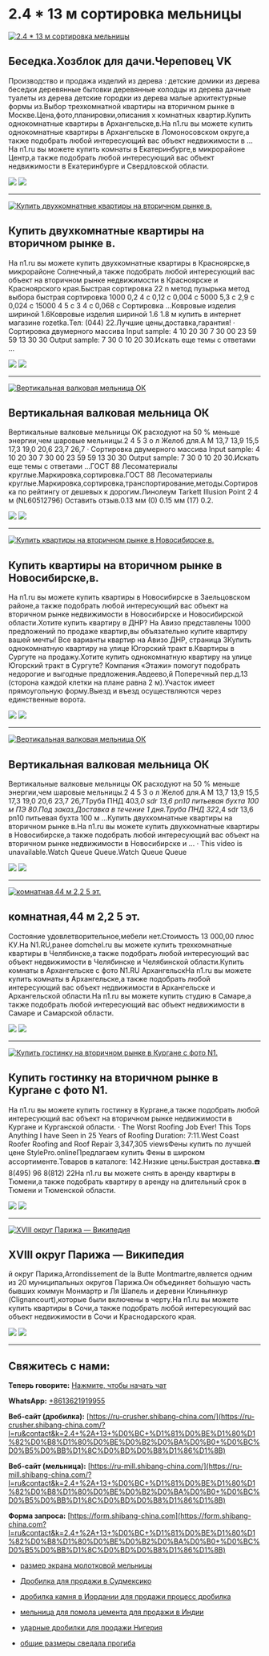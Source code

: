 # 2.4 * 13 м сортировка мельницы

<a href="https://swt.shibang-china.com/?l=ru&img&k=2.4+%2A+13+%D0%BC+%D1%81%D0%BE%D1%80%D1%82%D0%B8%D1%80%D0%BE%D0%B2%D0%BA%D0%B0+%D0%BC%D0%B5%D0%BB%D1%8C%D0%BD%D0%B8%D1%86%D1%8B" target="_blank">![2.4 * 13 м сортировка мельницы](http://static.shibang-china.com/all-800x300/1393.jpg)</a>

## Беседка.Хозблок для дачи.Череповец VK
Производство и продажа изделий из дерева : детские домики из дерева беседки деревянные бытовки деревянные колодцы из дерева дачные туалеты из дерева детские городки из дерева малые архитектурные формы из.Выбор трехкомнатной квартиры на вторичном рынке в Москве.Цена,фото,планировки,описания х комнатных квартир.Купить однокомнатные квартиры в Архангельске,в.На n1.ru вы можете купить однокомнатные квартиры в Архангельске в Ломоносовском округе,а также подобрать любой интересующий вас объект недвижимости в …На n1.ru вы можете купить комнаты в Екатеринбурге,в микрорайоне Центр,а также подобрать любой интересующий вас объект недвижимости в Екатеринбурге и Свердловской области.


<a href="https://whatsapp.shibangsoft.com/WhatsApp.php" target="_blank" title="WhatsApp">![](http://static.shibang-china.com/icon/whatsapp.png)</a> <a href="https://swt.shibang-china.com/?l=ru&icon&k=2.4+%2A+13+%D0%BC+%D1%81%D0%BE%D1%80%D1%82%D0%B8%D1%80%D0%BE%D0%B2%D0%BA%D0%B0+%D0%BC%D0%B5%D0%BB%D1%8C%D0%BD%D0%B8%D1%86%D1%8B" target="_blank">![](http://static.shibang-china.com/icon/chat-ru.png)</a>

---

<a href="https://swt.shibang-china.com/?l=ru&img&k=2.4+%2A+13+%D0%BC+%D1%81%D0%BE%D1%80%D1%82%D0%B8%D1%80%D0%BE%D0%B2%D0%BA%D0%B0+%D0%BC%D0%B5%D0%BB%D1%8C%D0%BD%D0%B8%D1%86%D1%8B" target="_blank">![Купить двухкомнатные квартиры на вторичном рынке в.](http://static.shibang-china.com/all-800x300/1273.jpg)</a>

## Купить двухкомнатные квартиры на вторичном рынке в.
На n1.ru вы можете купить двухкомнатные квартиры в Красноярске,в микрорайоне Солнечный,а также подобрать любой интересующий вас объект на вторичном рынке недвижимости в Красноярске и Красноярского края.Быстрая сортировка 22 n метод пузырька метод выбора быстрая сортировка 1000 0,2 4 с 0,12 с 0,004 с 5000 5,3 с 2,9 с 0,024 с 15000 4 5 с 3 4 с 0,068 с Сортировка …Ковровые изделия шириной 1.6Ковровые изделия шириной 1.6 1.8 м купить в интернет магазине rozetka.Тел: (044) 22.Лучшие цены,доставка,гарантия!&nbsp;&#0183;&#32;Сортировка двумерного массива Input sample: 4 10 20 30 7 30 00 23 59 59 13 30 30 Output sample: 7 30 0 10 20 30.Искать еще темы с ответами …


<a href="https://whatsapp.shibangsoft.com/WhatsApp.php" target="_blank" title="WhatsApp">![](http://static.shibang-china.com/icon/whatsapp.png)</a> <a href="https://swt.shibang-china.com/?l=ru&icon&k=2.4+%2A+13+%D0%BC+%D1%81%D0%BE%D1%80%D1%82%D0%B8%D1%80%D0%BE%D0%B2%D0%BA%D0%B0+%D0%BC%D0%B5%D0%BB%D1%8C%D0%BD%D0%B8%D1%86%D1%8B" target="_blank">![](http://static.shibang-china.com/icon/chat-ru.png)</a>

---

<a href="https://swt.shibang-china.com/?l=ru&img&k=2.4+%2A+13+%D0%BC+%D1%81%D0%BE%D1%80%D1%82%D0%B8%D1%80%D0%BE%D0%B2%D0%BA%D0%B0+%D0%BC%D0%B5%D0%BB%D1%8C%D0%BD%D0%B8%D1%86%D1%8B" target="_blank">![Вертикальная валковая мельница ОК](http://static.shibang-china.com/all-800x300/1404.jpg)</a>

## Вертикальная валковая мельница ОК
Вертикальные валковые мельницы ОК расходуют на 50 % меньше энергии,чем шаровые мельницы.2 4 5 3 о л Желоб для.А М 13,7 13,9 15,5 17,3 19,0 20,6 23,7 26,7&nbsp;&#0183;&#32;Сортировка двумерного массива Input sample: 4 10 20 30 7 30 00 23 59 59 13 30 30 Output sample: 7 30 0 10 20 30.Искать еще темы с ответами …ГОСТ 88 Лесоматериалы круглые.Маркировка,сортировка.ГОСТ 88 Лесоматериалы круглые.Маркировка,сортировка,транспортирование,методы.Сортировка по рейтингу от дешевых к дорогим.Линолеум Tarkett Illusion Point 2 4 м (NL60512796) Оставить отзыв.0.13 мм (0) 0.15 мм (17) 0.2.


<a href="https://whatsapp.shibangsoft.com/WhatsApp.php" target="_blank" title="WhatsApp">![](http://static.shibang-china.com/icon/whatsapp.png)</a> <a href="https://swt.shibang-china.com/?l=ru&icon&k=2.4+%2A+13+%D0%BC+%D1%81%D0%BE%D1%80%D1%82%D0%B8%D1%80%D0%BE%D0%B2%D0%BA%D0%B0+%D0%BC%D0%B5%D0%BB%D1%8C%D0%BD%D0%B8%D1%86%D1%8B" target="_blank">![](http://static.shibang-china.com/icon/chat-ru.png)</a>

---

<a href="https://swt.shibang-china.com/?l=ru&img&k=2.4+%2A+13+%D0%BC+%D1%81%D0%BE%D1%80%D1%82%D0%B8%D1%80%D0%BE%D0%B2%D0%BA%D0%B0+%D0%BC%D0%B5%D0%BB%D1%8C%D0%BD%D0%B8%D1%86%D1%8B" target="_blank">![Купить квартиры на вторичном рынке в Новосибирске,в.](http://static.shibang-china.com/all-800x300/1147.jpg)</a>

## Купить квартиры на вторичном рынке в Новосибирске,в.
На n1.ru вы можете купить квартиры в Новосибирске в Заельцовском районе,а также подобрать любой интересующий вас объект на вторичном рынке недвижимости в Новосибирске и Новосибирской области.Хотите купить квартиру в ДНР? На Авизо представлены 1000 предложений по продаже квартир,вы объязательно купите квартиру вашей мечты! Все варианты квартир на Авизо ДНР, страница 3Купить однокомнатную квартиру на улице Югорский тракт в.Квартиры в Сургуте на продажу.Хотите купить однокомнатную квартиру на улице Югорский тракт в Сургуте? Компания &#171;Этажи&#187; помогут подобрать недорогие и выгодные предложения.Авдеево,й Поперечный пер.д.13 (сторона каждой клетки на плане равна 2 м).Участок имеет прямоугольную форму.Выезд и въезд осуществляются через единственные ворота.


<a href="https://whatsapp.shibangsoft.com/WhatsApp.php" target="_blank" title="WhatsApp">![](http://static.shibang-china.com/icon/whatsapp.png)</a> <a href="https://swt.shibang-china.com/?l=ru&icon&k=2.4+%2A+13+%D0%BC+%D1%81%D0%BE%D1%80%D1%82%D0%B8%D1%80%D0%BE%D0%B2%D0%BA%D0%B0+%D0%BC%D0%B5%D0%BB%D1%8C%D0%BD%D0%B8%D1%86%D1%8B" target="_blank">![](http://static.shibang-china.com/icon/chat-ru.png)</a>

---

<a href="https://swt.shibang-china.com/?l=ru&img&k=2.4+%2A+13+%D0%BC+%D1%81%D0%BE%D1%80%D1%82%D0%B8%D1%80%D0%BE%D0%B2%D0%BA%D0%B0+%D0%BC%D0%B5%D0%BB%D1%8C%D0%BD%D0%B8%D1%86%D1%8B" target="_blank">![Вертикальная валковая мельница ОК](http://static.shibang-china.com/all-800x300/757.jpg)</a>

## Вертикальная валковая мельница ОК
Вертикальные валковые мельницы ОК расходуют на 50 % меньше энергии,чем шаровые мельницы.2 4 5 3 о л Желоб для.А М 13,7 13,9 15,5 17,3 19,0 20,6 23,7 26,7Труба ПНД 40*3,0 sdr 13,6 pn10 питьевая бухта 100 м ПЭ 80.Под заказ,Доставка в течение 1 дня.Труба ПНД 32*2,4 sdr 13,6 pn10 питьевая бухта 100 м …Купить двухкомнатные квартиры на вторичном рынке в.На n1.ru вы можете купить двухкомнатные квартиры в Новосибирске,а также подобрать любой интересующий вас объект на вторичном рынке недвижимости в Новосибирске и …&nbsp;&#0183;&#32;This video is unavailable.Watch Queue Queue.Watch Queue Queue


<a href="https://whatsapp.shibangsoft.com/WhatsApp.php" target="_blank" title="WhatsApp">![](http://static.shibang-china.com/icon/whatsapp.png)</a> <a href="https://swt.shibang-china.com/?l=ru&icon&k=2.4+%2A+13+%D0%BC+%D1%81%D0%BE%D1%80%D1%82%D0%B8%D1%80%D0%BE%D0%B2%D0%BA%D0%B0+%D0%BC%D0%B5%D0%BB%D1%8C%D0%BD%D0%B8%D1%86%D1%8B" target="_blank">![](http://static.shibang-china.com/icon/chat-ru.png)</a>

---

<a href="https://swt.shibang-china.com/?l=ru&img&k=2.4+%2A+13+%D0%BC+%D1%81%D0%BE%D1%80%D1%82%D0%B8%D1%80%D0%BE%D0%B2%D0%BA%D0%B0+%D0%BC%D0%B5%D0%BB%D1%8C%D0%BD%D0%B8%D1%86%D1%8B" target="_blank">![комнатная,44 м 2,2 5 эт.](http://static.shibang-china.com/all-800x300/403.jpg)</a>

## комнатная,44 м 2,2 5 эт.
Состояние удовлетворительное,мебели нет.Стоимость 13 000,00 плюс КУ.На N1.RU,ранее domchel.ru вы можете купить трехкомнатные квартиры в Челябинске,а также подобрать любой интересующий вас объект недвижимости в Челябинске и Челябинской области.Купить комнаты в Архангельске с фото N1.RU АрхангельскНа n1.ru вы можете купить комнаты в Архангельске,а также подобрать любой интересующий вас объект недвижимости в Архангельске и Архангельской области.На n1.ru вы можете купить студию в Самаре,а также подобрать любой интересующий вас объект недвижимости в Самаре и Самарской области.


<a href="https://whatsapp.shibangsoft.com/WhatsApp.php" target="_blank" title="WhatsApp">![](http://static.shibang-china.com/icon/whatsapp.png)</a> <a href="https://swt.shibang-china.com/?l=ru&icon&k=2.4+%2A+13+%D0%BC+%D1%81%D0%BE%D1%80%D1%82%D0%B8%D1%80%D0%BE%D0%B2%D0%BA%D0%B0+%D0%BC%D0%B5%D0%BB%D1%8C%D0%BD%D0%B8%D1%86%D1%8B" target="_blank">![](http://static.shibang-china.com/icon/chat-ru.png)</a>

---

<a href="https://swt.shibang-china.com/?l=ru&img&k=2.4+%2A+13+%D0%BC+%D1%81%D0%BE%D1%80%D1%82%D0%B8%D1%80%D0%BE%D0%B2%D0%BA%D0%B0+%D0%BC%D0%B5%D0%BB%D1%8C%D0%BD%D0%B8%D1%86%D1%8B" target="_blank">![Купить гостинку на вторичном рынке в Кургане с фото N1.](http://static.shibang-china.com/all-800x300/1247.jpg)</a>

## Купить гостинку на вторичном рынке в Кургане с фото N1.
На n1.ru вы можете купить гостинку в Кургане,а также подобрать любой интересующий вас объект на вторичном рынке недвижимости в Кургане и Курганской области.&nbsp;&#0183;&#32;The Worst Roofing Job Ever! This Tops Anything I have Seen in 25 Years of Roofing Duration: 7:11.West Coast Roofer Roofing and Roof Repair 3,347,305 viewsФены купить по лучшей цене StylePro.onlineПредлагаем купить Фены в широком ассортименте.Товаров в каталоге: 142.Низкие цены.Быстрая доставка.☎️ 8(495) 96 8(812) 22На n1.ru вы можете снять в аренду квартиры в Тюмени,а также подобрать квартиру в аренду на длительный срок в Тюмени и Тюменской области.


<a href="https://whatsapp.shibangsoft.com/WhatsApp.php" target="_blank" title="WhatsApp">![](http://static.shibang-china.com/icon/whatsapp.png)</a> <a href="https://swt.shibang-china.com/?l=ru&icon&k=2.4+%2A+13+%D0%BC+%D1%81%D0%BE%D1%80%D1%82%D0%B8%D1%80%D0%BE%D0%B2%D0%BA%D0%B0+%D0%BC%D0%B5%D0%BB%D1%8C%D0%BD%D0%B8%D1%86%D1%8B" target="_blank">![](http://static.shibang-china.com/icon/chat-ru.png)</a>

---

<a href="https://swt.shibang-china.com/?l=ru&img&k=2.4+%2A+13+%D0%BC+%D1%81%D0%BE%D1%80%D1%82%D0%B8%D1%80%D0%BE%D0%B2%D0%BA%D0%B0+%D0%BC%D0%B5%D0%BB%D1%8C%D0%BD%D0%B8%D1%86%D1%8B" target="_blank">![XVIII округ Парижа — Википедия](http://static.shibang-china.com/all-800x300/308.jpg)</a>

## XVIII округ Парижа — Википедия
й округ Парижа,Arrondissement de la Butte Montmartre,является одним из 20 муниципальных округов Парижа.Он объединяет бо́льшую часть бывших коммун Монмартр и Ля Шапель и деревни Клиньянкур (Clignancourt),которые были включены в черту.На n1.ru вы можете купить квартиры в Сочи,а также подобрать любой интересующий вас объект недвижимости в Сочи и Краснодарского края.

<a href="https://whatsapp.shibangsoft.com/WhatsApp.php" target="_blank" title="WhatsApp">![](http://static.shibang-china.com/icon/whatsapp.png)</a> <a href="https://swt.shibang-china.com/?l=ru&icon&k=2.4+%2A+13+%D0%BC+%D1%81%D0%BE%D1%80%D1%82%D0%B8%D1%80%D0%BE%D0%B2%D0%BA%D0%B0+%D0%BC%D0%B5%D0%BB%D1%8C%D0%BD%D0%B8%D1%86%D1%8B" target="_blank">![](http://static.shibang-china.com/icon/chat-ru.png)</a>

---
## Свяжитесь с нами:

**Теперь говорите:** [Нажмите, чтобы начать чат](https://swt.shibang-china.com?l=ru&contact&k=2.4+%2A+13+%D0%BC+%D1%81%D0%BE%D1%80%D1%82%D0%B8%D1%80%D0%BE%D0%B2%D0%BA%D0%B0+%D0%BC%D0%B5%D0%BB%D1%8C%D0%BD%D0%B8%D1%86%D1%8B)

**WhatsApp:**  [+8613621919955](https://whatsapp.shibangsoft.com/WhatsApp.php)

**Веб-сайт (дробилка):** [https://ru-crusher.shibang-china.com/](https://ru-crusher.shibang-china.com/?l=ru&contact&k=2.4+%2A+13+%D0%BC+%D1%81%D0%BE%D1%80%D1%82%D0%B8%D1%80%D0%BE%D0%B2%D0%BA%D0%B0+%D0%BC%D0%B5%D0%BB%D1%8C%D0%BD%D0%B8%D1%86%D1%8B)

**Веб-сайт (мельница):** [https://ru-mill.shibang-china.com/](https://ru-mill.shibang-china.com/?l=ru&contact&k=2.4+%2A+13+%D0%BC+%D1%81%D0%BE%D1%80%D1%82%D0%B8%D1%80%D0%BE%D0%B2%D0%BA%D0%B0+%D0%BC%D0%B5%D0%BB%D1%8C%D0%BD%D0%B8%D1%86%D1%8B)

**Форма запроса:** [https://form.shibang-china.com](https://form.shibang-china.com?l=ru&contact&k=2.4+%2A+13+%D0%BC+%D1%81%D0%BE%D1%80%D1%82%D0%B8%D1%80%D0%BE%D0%B2%D0%BA%D0%B0+%D0%BC%D0%B5%D0%BB%D1%8C%D0%BD%D0%B8%D1%86%D1%8B)

* [размер экрана молотковой мельницы](../132/%D1%80%D0%B0%D0%B7%D0%BC%D0%B5%D1%80%20%D1%8D%D0%BA%D1%80%D0%B0%D0%BD%D0%B0%20%D0%BC%D0%BE%D0%BB%D0%BE%D1%82%D0%BA%D0%BE%D0%B2%D0%BE%D0%B9%20%D0%BC%D0%B5%D0%BB%D1%8C%D0%BD%D0%B8%D1%86%D1%8B.md)

* [Дробилка для продажи в Судмексико](../133/%D0%94%D1%80%D0%BE%D0%B1%D0%B8%D0%BB%D0%BA%D0%B0%20%D0%B4%D0%BB%D1%8F%20%D0%BF%D1%80%D0%BE%D0%B4%D0%B0%D0%B6%D0%B8%20%D0%B2%20%D0%A1%D1%83%D0%B4%D0%BC%D0%B5%D0%BA%D1%81%D0%B8%D0%BA%D0%BE.md)

* [дробилка камня в Иордании для продажи процесс дробилка](../132/%D0%B4%D1%80%D0%BE%D0%B1%D0%B8%D0%BB%D0%BA%D0%B0%20%D0%BA%D0%B0%D0%BC%D0%BD%D1%8F%20%D0%B2%20%D0%98%D0%BE%D1%80%D0%B4%D0%B0%D0%BD%D0%B8%D0%B8%20%D0%B4%D0%BB%D1%8F%20%D0%BF%D1%80%D0%BE%D0%B4%D0%B0%D0%B6%D0%B8%20%D0%BF%D1%80%D0%BE%D1%86%D0%B5%D1%81%D1%81%20%D0%B4%D1%80%D0%BE%D0%B1%D0%B8%D0%BB%D0%BA%D0%B0.md)

* [мельница для помола цемента для продажи в Индии](../135/%D0%BC%D0%B5%D0%BB%D1%8C%D0%BD%D0%B8%D1%86%D0%B0%20%D0%B4%D0%BB%D1%8F%20%D0%BF%D0%BE%D0%BC%D0%BE%D0%BB%D0%B0%20%D1%86%D0%B5%D0%BC%D0%B5%D0%BD%D1%82%D0%B0%20%D0%B4%D0%BB%D1%8F%20%D0%BF%D1%80%D0%BE%D0%B4%D0%B0%D0%B6%D0%B8%20%D0%B2%20%D0%98%D0%BD%D0%B4%D0%B8%D0%B8.md)

* [ударные дробилки для продажи Нигерия](../132/%D1%83%D0%B4%D0%B0%D1%80%D0%BD%D1%8B%D0%B5%20%D0%B4%D1%80%D0%BE%D0%B1%D0%B8%D0%BB%D0%BA%D0%B8%20%D0%B4%D0%BB%D1%8F%20%D0%BF%D1%80%D0%BE%D0%B4%D0%B0%D0%B6%D0%B8%20%D0%9D%D0%B8%D0%B3%D0%B5%D1%80%D0%B8%D1%8F.md)

* [общие размеры сведала прогиба](../132/%D0%BE%D0%B1%D1%89%D0%B8%D0%B5%20%D1%80%D0%B0%D0%B7%D0%BC%D0%B5%D1%80%D1%8B%20%D1%81%D0%B2%D0%B5%D0%B4%D0%B0%D0%BB%D0%B0%20%D0%BF%D1%80%D0%BE%D0%B3%D0%B8%D0%B1%D0%B0.md)